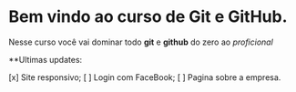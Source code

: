 


# Bem vindo ao curso de Git e GitHub.

Nesse curso você vai dominar todo **git** e **github** do zero ao _proficional_

**Ultimas updates:

[x] Site responsivo;
[ ] Login com FaceBook;
[ ] Pagina sobre a empresa.